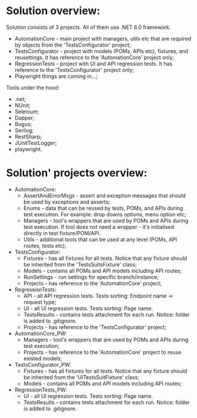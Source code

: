# Solution overview:
Solution consists of 3 projects. All of them use .NET 6.0 framework.    
- AutomationCore - main project with managers, utils etc that are required by objects from the 'TestsConfigurator' project;
- TestsConfigurator - project with models (POMs, APIs etc), fixtures, and reusettings. It has reference to the 'AutomationCore' project only;
- RegressionTests - project with UI and API regression tests. It has reference to the 'TestsConfigurator' project only;
- Playwright things are coming in...;

Tools under the hood:
- .net;
- NUnit;
- Selenium;
- Dapper;
- Bogus;
- Serilog;
- RestSharp;
- JUnitTestLogger;
- playwright.

# Solution' projects overview:
- AutomationCore:
  - AssertAndErrorMsgs - assert and exception messages that should be used by exceptions and asserts;
  - Enums - data that can be reused by tests, POMs, and APIs during test execution. For example: drop downs options, menu option etc;
  - Managers - tool's wrappers that are used by POMs and APIs during test execution. If tool does not need a wrapper - it's initialised directly in test fixture/POM/API. 
  - Utils - additional tools that can be used at any level (POMs, API routes, tests etc);
- TestsConfigurator:
  - Fixtures - has all fixtures for all tests. Notice that any fixture should be inherited from the 'TestsSuitsFixture' class;
  - Models - contains all POMs and API models including API routes; 
  - RunSettings - run settings for specific branch/instance;
  - Projects - has reference to the 'AutomationCore' project;
- RegressionTests: 
  - API - all API regression tests. Tests sorting: Endpoint name -> request type;
  - UI -  all UI regression tests. Tests sorting: Page name.
  - TestsResults - contains tests attachment for each run. Notice: folder is added to .gitignore. 
  - Projects - has reference to the 'TestsConfigurator' project;
- AutomationCore_PW:
  - Managers - tool's wrappers that are used by POMs and APIs during test execution;
  - Projects - has reference to the 'AutomationCore' project to reuse existed models;
- TestsConfigurator_PW:
  - Fixtures - has all fixtures for all tests. Notice that any fixture should be inherited from the 'UITestsSuitFixture' class;
  - Models - contains all POMs and API models including API routes; 
- RegressionTests_PW:
  - UI -  all UI regression tests. Tests sorting: Page name.
  - TestsResults - contains tests attachment for each run. Notice: folder is added to .gitignore. 

